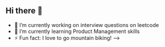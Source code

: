 ## Hi there 👋



- 🔭 I’m currently working on interview questions on leetcode
- 🌱 I’m currently learning Product Management skills
- ⚡ Fun fact: I love to go mountain biking!
-->
